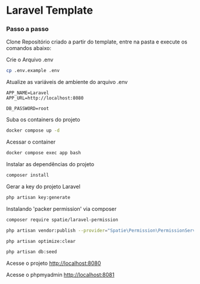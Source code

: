 
# Laravel Template

### Passo a passo
Clone Repositório criado a partir do template, entre na pasta e execute os comandos abaixo:

Crie o Arquivo .env
```sh
cp .env.example .env
```


Atualize as variáveis de ambiente do arquivo .env
```dosini
APP_NAME=Laravel
APP_URL=http://localhost:8080

DB_PASSWORD=root
```


Suba os containers do projeto
```sh
docker compose up -d
```


Acessar o container
```sh
docker compose exec app bash
```


Instalar as dependências do projeto
```sh
composer install
```


Gerar a key do projeto Laravel
```sh
php artisan key:generate
```

Instalando 'packer permission' via composer
```sh
composer require spatie/laravel-permission
```

```sh
php artisan vendor:publish --provider="Spatie\Permission\PermissionServiceProvider"
```

```sh
php artisan optimize:clear
```

```sh
php artisan db:seed
```


Acesse o projeto
[http://localhost:8080](http://localhost:8080)

Acesse o phpmyadmin
[http://localhost:8081](http://localhost:8081)
